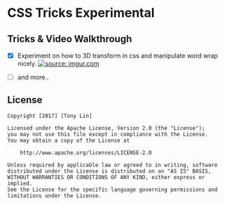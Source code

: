 # CSS Tricks Experimental

## Tricks & Video Walkthrough

* [x]	Experiment on how to 3D transform in css and manipulate word wrap nicely.
<a href="http://imgur.com/BRfqdWV"><img src="http://i.imgur.com/BRfqdWV.gif" title="source: imgur.com" /></a>
* [ ]	and more..



## License

    Copyright [2017] [Tony Lin]

    Licensed under the Apache License, Version 2.0 (the "License");
    you may not use this file except in compliance with the License.
    You may obtain a copy of the License at

        http://www.apache.org/licenses/LICENSE-2.0

    Unless required by applicable law or agreed to in writing, software
    distributed under the License is distributed on an "AS IS" BASIS,
    WITHOUT WARRANTIES OR CONDITIONS OF ANY KIND, either express or implied.
    See the License for the specific language governing permissions and
    limitations under the License.
